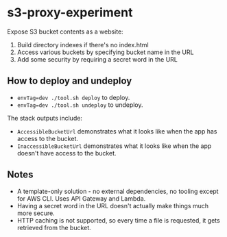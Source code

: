 # s3-proxy-experiment

Expose S3 bucket contents as a website:

1. Build directory indexes if there's no index.html
2. Access various buckets by specifying bucket name in the URL
3. Add some security by requiring a secret word in the URL

## How to deploy and undeploy

* `envTag=dev ./tool.sh deploy` to deploy.
* `envTag=dev ./tool.sh undeploy` to undeploy.

The stack outputs include:

* `AccessibleBucketUrl` demonstrates what it looks like when the app has access to the bucket.
* `InaccessibleBucketUrl` demonstrates what it looks like when the app doesn't have access to the bucket.

## Notes

* A template-only solution - no external dependencies, no tooling except for AWS CLI. Uses API Gateway and Lambda.
* Having a secret word in the URL doesn't actually make things much more secure.
* HTTP caching is not supported, so every time a file is requested, it gets retrieved from the bucket. 
